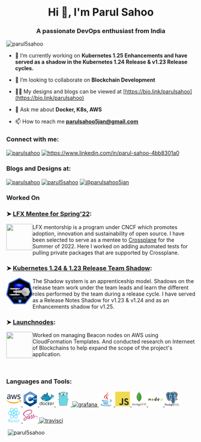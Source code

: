 <h1 align="center">Hi 👋, I'm Parul Sahoo</h1>
<h3 align="center">A passionate DevOps enthusiast from India</h3>

<p align="left"> <img src="https://komarev.com/ghpvc/?username=parul5sahoo&label=Profile%20views&color=0e75b6&style=flat" alt="parul5sahoo" /> </p>


- 🔭 I’m currently working on **Kubernetes 1.25 Enhancements and have served as a shadow in the Kubernetes 1.24 Release & v1.23 Release cycles.**

- 👯 I’m looking to collaborate on **Blockchain Development**

- 👨‍💻 My designs and blogs can be viewed at [https://bio.link/parulsahoo](https://bio.link/parulsahoo)

- 💬 Ask me about **Docker, K8s, AWS**

- 📫 How to reach me **parulsahoo5jan@gmail.com**

<h3 align="left">Connect with me:</h3>
<p align="left">
<a href="https://twitter.com/parulsahoo" target="blank"><img align="center" src="https://raw.githubusercontent.com/rahuldkjain/github-profile-readme-generator/master/src/images/icons/Social/twitter.svg" alt="parulsahoo" height="30" width="40" /></a>
<a href="https://linkedin.com/in/https://www.linkedin.com/in/parul-sahoo-4bb8301a0" target="blank"><img align="center" src="https://raw.githubusercontent.com/rahuldkjain/github-profile-readme-generator/master/src/images/icons/Social/linked-in-alt.svg" alt="https://www.linkedin.com/in/parul-sahoo-4bb8301a0" height="30" width="40" /></a>
</p>

<h3 align="left">Blogs and Designs at:</h3>
<p align="left">
<a href="https://www.behance.net/parulsahoo" target="blank"><img align="center" src="https://raw.githubusercontent.com/rahuldkjain/github-profile-readme-generator/master/src/images/icons/Social/behance.svg" alt="parulsahoo" height="30" width="40" /></a>
<a href="https://dev.to/parul5sahoo" target="blank"><img align="center" src="https://cdn.jsdelivr.net/npm/simple-icons@3.0.1/icons/dev-dot-to.svg" alt="parul5sahoo" height="30" width="40" /></a>
<a href="https://medium.com/@parulsahoo5jan" target="blank"><img align="center" src="https://raw.githubusercontent.com/rahuldkjain/github-profile-readme-generator/master/src/images/icons/Social/medium.svg" alt="@parulsahoo5jan" height="30" width="40" /></a>
</p>

### Worked On 

### ➤ [LFX Mentee for Spring'22](https://mentorship.lfx.linuxfoundation.org/project/0e4c9797-2dc5-4621-b46a-f1b7371a2495): </br>
<IMG SRC="https://upload.wikimedia.org/wikipedia/commons/e/ed/Linux_Foundation_Logo.svg" ALIGN="left" width="70" height="70" /> LFX mentorship is a program under CNCF which promotes adoption, innovation and sustainability of open source. I have been selected to serve as a mentee to [Crossplane](https://crossplane.io/) for the Summer of 2022. Here I worked on adding automated tests for pulling private packages that are supported by Crossplane.

### ➤ [Kubernetes 1.24 & 1.23 Release Team Shadow](https://github.com/kubernetes/sig-release/blob/master/releases/release-1.23/release-team.md): </br> 
<IMG SRC="https://raw.githubusercontent.com/kubernetes/sig-release/master/releases/release-1.23/kubernetes-1.23-the-next-frontier-500px.png" ALIGN="left" width="70" height="70" />The Shadow system is an apprenticeship model. Shadows on the release team work under the team leads and learn the different roles performed by the team during a release cycle. I have served as a Release Notes Shadow for v1.23 & v1.24 and as an Enhancements shadow for v1.25.

### ➤ [Launchnodes](https://www.launchnodes.com/): </br>
<IMG SRC="https://www.launchnodes.com/wp-content/uploads/2021/08/logo_launchnodes.svg" ALIGN="left" width="70" height="70" /> Worked on managing Beacon nodes on AWS using CloudFormation Templates. And conducted research on Interneet of Blockchains to help expand the scope of the project's application.

<br>

<h3 align="left">Languages and Tools:</h3>
<p align="left"> <a href="https://aws.amazon.com" target="_blank"> <img src="https://raw.githubusercontent.com/devicons/devicon/master/icons/amazonwebservices/amazonwebservices-original-wordmark.svg" alt="aws" width="40" height="40"/> </a> <a href="https://www.w3schools.com/cpp/" target="_blank"> <img src="https://raw.githubusercontent.com/devicons/devicon/master/icons/cplusplus/cplusplus-original.svg" alt="cplusplus" width="40" height="40"/> </a> <a href="https://www.docker.com/" target="_blank"> <img src="https://raw.githubusercontent.com/devicons/devicon/master/icons/docker/docker-original-wordmark.svg" alt="docker" width="40" height="40"/> </a> <a href="https://golang.org" target="_blank"> <img src="https://raw.githubusercontent.com/devicons/devicon/master/icons/go/go-original.svg" alt="go" width="40" height="40"/> </a> <a href="https://grafana.com" target="_blank"> <img src="https://www.vectorlogo.zone/logos/grafana/grafana-icon.svg" alt="grafana" width="40" height="40"/> </a> <a href="https://www.java.com" target="_blank"> <img src="https://raw.githubusercontent.com/devicons/devicon/master/icons/java/java-original.svg" alt="java" width="40" height="40"/> </a> <a href="https://developer.mozilla.org/en-US/docs/Web/JavaScript" target="_blank"> <img src="https://raw.githubusercontent.com/devicons/devicon/master/icons/javascript/javascript-original.svg" alt="javascript" width="40" height="40"/> </a> <a href="https://www.mongodb.com/" target="_blank"> <img src="https://raw.githubusercontent.com/devicons/devicon/master/icons/mongodb/mongodb-original-wordmark.svg" alt="mongodb" width="40" height="40"/> </a> <a href="https://nodejs.org" target="_blank"> <img src="https://raw.githubusercontent.com/devicons/devicon/master/icons/nodejs/nodejs-original-wordmark.svg" alt="nodejs" width="40" height="40"/> </a> <a href="https://www.postgresql.org" target="_blank"> <img src="https://raw.githubusercontent.com/devicons/devicon/master/icons/postgresql/postgresql-original-wordmark.svg" alt="postgresql" width="40" height="40"/> </a> <a href="https://reactjs.org/" target="_blank"> <img src="https://raw.githubusercontent.com/devicons/devicon/master/icons/react/react-original-wordmark.svg" alt="react" width="40" height="40"/> </a> <a href="https://sass-lang.com" target="_blank"> <img src="https://raw.githubusercontent.com/devicons/devicon/master/icons/sass/sass-original.svg" alt="sass" width="40" height="40"/> </a> <a href="https://travis-ci.org" target="_blank"> <img src="https://www.vectorlogo.zone/logos/travis-ci/travis-ci-icon.svg" alt="travisci" width="40" height="40"/> </a> </p>

<p>&nbsp;<img align="center" src="https://github-readme-stats.vercel.app/api?username=parul5sahoo&show_icons=true&locale=en" alt="parul5sahoo" /></p>

